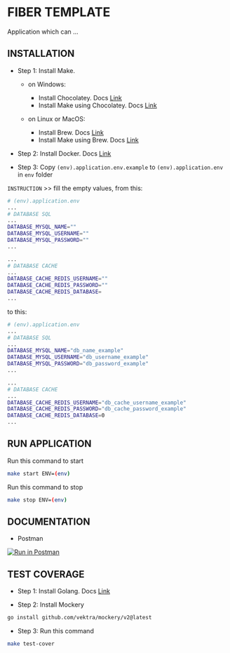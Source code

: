 # FIBER TEMPLATE

Application which can ...

## INSTALLATION

- Step 1: Install Make.

  - on Windows:

    - Install Chocolatey. Docs [Link](https://chocolatey.org/install)
    - Install Make using Chocolatey. Docs [Link](https://community.chocolatey.org/packages/make)

  - on Linux or MacOS:

    - Install Brew. Docs [Link](https://brew.sh/)
    - Install Make using Brew. Docs [Link](https://formulae.brew.sh/formula/make)

- Step 2: Install Docker. Docs [Link](https://docs.docker.com/get-docker/)

- Step 3: Copy `(env).application.env.example` to `(env).application.env` in `env` folder

`INSTRUCTION` >> fill the empty values, from this:

```bash
# (env).application.env
...
# DATABASE SQL
...
DATABASE_MYSQL_NAME=""
DATABASE_MYSQL_USERNAME=""
DATABASE_MYSQL_PASSWORD=""
...

...
# DATABASE CACHE
...
DATABASE_CACHE_REDIS_USERNAME=""
DATABASE_CACHE_REDIS_PASSWORD=""
DATABASE_CACHE_REDIS_DATABASE=
...
```

to this:

```bash
# (env).application.env
...
# DATABASE SQL
...
DATABASE_MYSQL_NAME="db_name_example"
DATABASE_MYSQL_USERNAME="db_username_example"
DATABASE_MYSQL_PASSWORD="db_password_example"
...

...
# DATABASE CACHE
...
DATABASE_CACHE_REDIS_USERNAME="db_cache_username_example"
DATABASE_CACHE_REDIS_PASSWORD="db_cache_password_example"
DATABASE_CACHE_REDIS_DATABASE=0
...
```

## RUN APPLICATION

Run this command to start

```bash
make start ENV=(env)
```

Run this command to stop

```bash
make stop ENV=(env)
```

## DOCUMENTATION

- Postman

[![Run in Postman](https://run.pstmn.io/button.svg)](https://www.postman.com/rodericusifo/workspace/my-public-workspace/collection/10344918-27d85a45-7c41-4b84-9a31-9af5ab1e7a87?action=share&creator=10344918)

## TEST COVERAGE

- Step 1: Install Golang. Docs [Link](https://go.dev/doc/install)

- Step 2: Install Mockery

```bash
go install github.com/vektra/mockery/v2@latest
```

- Step 3: Run this command

```bash
make test-cover
```

